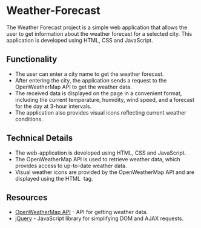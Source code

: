 # Weather-Forecast

The Weather Forecast project is a simple web application that allows the user to get information about the weather forecast for a selected city. This application is developed using HTML, CSS and JavaScript.

## Functionality

- The user can enter a city name to get the weather forecast.
- After entering the city, the application sends a request to the OpenWeatherMap API to get the weather data.
- The received data is displayed on the page in a convenient format, including the current temperature, humidity, wind speed, and a forecast for the day at 3-hour intervals.
- The application also provides visual icons reflecting current weather conditions.

## Technical Details

- The web-application is developed using HTML, CSS and JavaScript.
- The OpenWeatherMap API is used to retrieve weather data, which provides access to up-to-date weather data.
- Visual weather icons are provided by the OpenWeatherMap API and are displayed using the HTML <img> tag.

## Resources

- [OpenWeatherMap API](https://openweathermap.org/api) - API for getting weather data.
- [jQuery](https://jquery.com/) - JavaScript library for simplifying DOM and AJAX requests.

